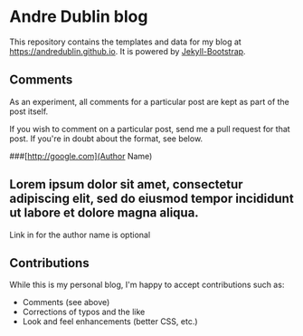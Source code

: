 # Andre Dublin blog

This repository contains the templates and data for my blog at <https://andredublin.github.io>. It is powered by [Jekyll-Bootstrap](http://jekyllbootstrap.com).

## Comments

As an experiment, all comments for a particular post are kept as part of the post itself.

If you wish to comment on a particular post, send me a pull request for that post. If you're in doubt about the format, see below.

###[http://google.com](Author Name)

Lorem ipsum dolor sit amet, consectetur adipiscing elit, sed do eiusmod tempor incididunt ut labore et dolore magna aliqua.
---

Link in for the author name is optional

## Contributions

While this is my personal blog, I'm happy to accept contributions such as:

* Comments (see above)
* Corrections of typos and the like
* Look and feel enhancements (better CSS, etc.)